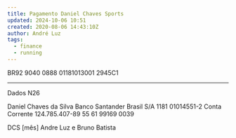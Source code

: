 ```yaml
---
title: Pagamento Daniel Chaves Sports
updated: 2024-10-06 10:51
created: 2020-08-06 14:43:10Z
author: André Luz
tags:
  - finance
  - running
---
```


BR92 9040 0888 01181013001 2945C1

* * *

Dados N26

Daniel Chaves da Silva
Banco Santander Brasil S/A
1181
01014551-2
Conta Corrente
124.785.407-89
55 61 99169 0039

DCS [mês] Andre Luz e Bruno Batista